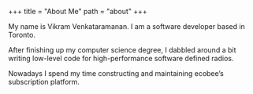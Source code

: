 +++
title = "About Me"
path = "about"
+++

My name is Vikram Venkataramanan. I am a software developer based in Toronto.

After finishing up my computer science degree, I dabbled around a bit writing low-level code for high-performance software defined radios.

Nowadays I spend my time constructing and maintaining ecobee’s subscription platform.
